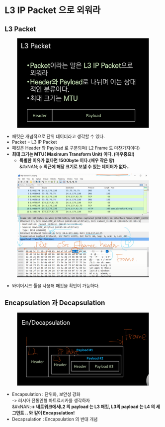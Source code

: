 # L3 IP Packet 으로 외워라

## L3 Packet

<figure><img src="../../../../.gitbook/assets/image (2) (1) (1) (1) (1) (1) (1) (1) (1) (1) (1) (1) (1) (1) (1) (1) (1) (1) (1).png" alt=""><figcaption></figcaption></figure>

* 패킷은 개념적으로 단위 데이터라고 생각할 수 있다.
* Packet = L3 IP Packet
* 패킷은 Header 와 Payload 로 구분되며( L2 Frame 도 마찬가지이다)
* **최대 크기는 MTU( Maximum Transform Unit) 이다. (매우중요!)**
  * **특별한 이유가 없다면 1500byte 이다.(매우 작은 양)**\
    &#xNAN;**-> 최근에 해당 크기로 보낼 수 있는 데이터가 없다..**

<figure><img src="../../../../.gitbook/assets/image (3) (1) (1) (1) (1) (1) (1) (1) (1) (1) (1) (1) (1) (1).png" alt=""><figcaption></figcaption></figure>

* 와이어샤크 툴을 사용해 패킷을 확인이 가능하다.

## Encapsulation 과 Decapsulation

<figure><img src="../../../../.gitbook/assets/image (5) (1) (1) (1) (1) (1) (1) (1) (1) (1) (1) (1).png" alt=""><figcaption></figcaption></figure>

* Encapsulation : 단위화, 보안성 강화\
  -> 러시아 전통인형 마트료시카를 생각하자\
  &#xNAN;**-> 네트워크에서L2 의 payload 는 L3 패킷, L3의 payload 는 L4 의 세그먼트 .. 와 같이 Encapsulation!**
* Decapsulation : Encapsulation 의 반대 개념
